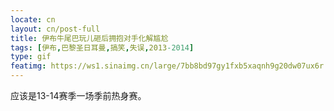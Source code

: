 ```yaml
---
locate: cn
layout: cn/post-full
title: 伊布牛尾巴玩儿砸后拥抱对手化解尴尬
tags: [伊布,巴黎圣日耳曼,搞笑,失误,2013-2014]
type: gif
featimg: https://ws1.sinaimg.cn/large/7bb8bd97gy1fxb5xaqnh9g20dw07ux6r.gif
---
```


应该是13-14赛季一场季前热身赛。